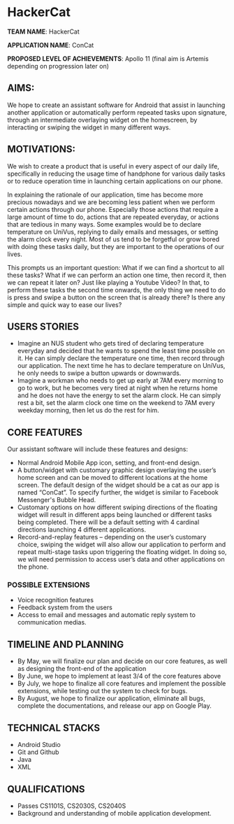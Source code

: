 # HackerCat
**TEAM NAME**: HackerCat


**APPLICATION NAME**: ConCat


**PROPOSED LEVEL OF ACHIEVEMENTS**: Apollo 11 (final aim is Artemis depending on progression later on)


## AIMS:

We hope to create an assistant software for Android that assist in launching another application or automatically perform repeated tasks upon signature, through an intermediate overlaying widget on the homescreen, by interacting or swiping the widget in many different ways.


## MOTIVATIONS:

We wish to create a product that is useful in every aspect of our daily life, specifically in reducing the usage time of handphone for various daily tasks or to reduce operation time in launching certain applications on our phone.

In explaining the rationale of our application, time has become more precious nowadays and we are becoming less patient when we perform certain actions through our phone. Especially those actions that require a large amount of time to do, actions that are repeated everyday, or actions that are tedious in many ways. Some examples would be to declare temperature on UniVus, replying to daily emails and messages, or setting the alarm clock every night. Most of us tend to be forgetful or grow bored with doing these tasks daily, but they are important to the operations of our lives.

This prompts us an important question: What if we can find a shortcut to all these tasks? What if we can perform an action one time, then record it, then we can repeat it later on? Just like playing a Youtube Video? In that, to perform these tasks the second time onwards, the only thing we need to do is press and swipe a button on the screen that is already there? Is there any simple and quick way to ease our lives?


## USERS STORIES

- Imagine an NUS student who gets tired of declaring temperature everyday and decided that he wants to spend the least time possible on it. He can simply declare the temperature one time, then record through our application. The next time he has to declare temperature on UniVus, he only needs to swipe a button upwards or downwards.
- Imagine a workman who needs to get up early at 7AM every morning to go to work, but he becomes very tired at night when he returns home and he does not have the energy to set the alarm clock. He can simply rest a bit, set the alarm clock one time on the weekend to 7AM every weekday morning, then let us do the rest for him.


## CORE FEATURES

Our assistant software will include these features and designs:
-	Normal Android Mobile App icon, setting, and front-end design.
-	A button/widget with customary graphic design overlaying the user’s home screen and can be moved to different locations at the home screen. The default design of the widget should be a cat as our app is named “ConCat”. To specify further, the widget is similar to Facebook Messenger's Bubble Head.
-	Customary options on how different swiping directions of the floating widget will result in different apps being launched or different tasks being completed. There will be a default setting with 4 cardinal directions launching 4 different applications.
-	Record-and-replay features – depending on the user’s customary choice, swiping the widget will also allow our application to perform and repeat multi-stage tasks upon triggering the floating widget. In doing so, we will need permission to access user’s data and other applications on the phone.


### POSSIBLE EXTENSIONS

-	Voice recognition features
-	Feedback system from the users
-	Access to email and messages and automatic reply system to communication medias.


## TIMELINE AND PLANNING

-	By May, we will finalize our plan and decide on our core features, as well as designing the front-end of the application
-	By June, we hope to implement at least 3/4 of the core features above
-	By July, we hope to finalize all core features and implement the possible extensions, while testing out the system to check for bugs.
-	By August, we hope to finalize our application, eliminate all bugs, complete the documentations, and release our app on Google Play.


## TECHNICAL STACKS

-	Android Studio  
-	Git and Github  
-	Java  
-	XML  


## QUALIFICATIONS

-	Passes CS1101S, CS2030S, CS2040S
-	Background and understanding of mobile application development.
